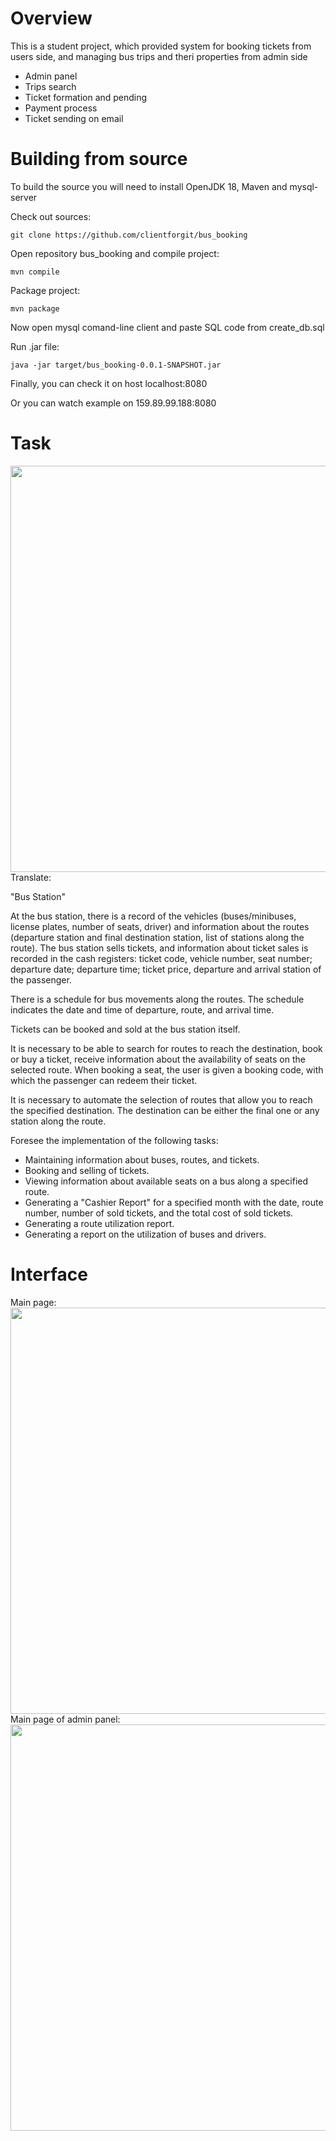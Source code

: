 # Overview
This is a student project, which provided system for booking tickets from users side, and managing bus trips and theri properties from admin side

 - Admin panel
 - Trips search
 - Ticket formation and pending
 - Payment process
 - Ticket sending on email

# Building from source
To build the source you will need to install OpenJDK 18, Maven and mysql-server

Check out sources:
````
git clone https://github.com/clientforgit/bus_booking
````
Open repository bus_booking and compile project:
````
mvn compile
````
Package project:
````
mvn package
````
Now open mysql comand-line client and paste SQL code from create_db.sql

Run .jar file:
````
java -jar target/bus_booking-0.0.1-SNAPSHOT.jar
````

Finally, you can check it on host localhost:8080

Or you can watch example on 159.89.99.188:8080

# Task
<img width = "650" src = "https://user-images.githubusercontent.com/102827476/217517725-af592938-b7c7-409c-a903-ad5c8ed4ff31.png">
Translate:

"Bus Station"

At the bus station, there is a record of the vehicles (buses/minibuses, license plates, number of seats, driver) and information about the routes (departure station and final destination station, list of stations along the route). The bus station sells tickets, and information about ticket sales is recorded in the cash registers: ticket code, vehicle number, seat number; departure date; departure time; ticket price, departure and arrival station of the passenger.

There is a schedule for bus movements along the routes. The schedule indicates the date and time of departure, route, and arrival time.

Tickets can be booked and sold at the bus station itself.

It is necessary to be able to search for routes to reach the destination, book or buy a ticket, receive information about the availability of seats on the selected route. When booking a seat, the user is given a booking code, with which the passenger can redeem their ticket.

It is necessary to automate the selection of routes that allow you to reach the specified destination. The destination can be either the final one or any station along the route.

Foresee the implementation of the following tasks:

 - Maintaining information about buses, routes, and tickets.
 - Booking and selling of tickets.
 - Viewing information about available seats on a bus along a specified route.
 - Generating a "Cashier Report" for a specified month with the date, route number, number of sold tickets, and the total cost of sold tickets.
 - Generating a route utilization report.
 - Generating a report on the utilization of buses and drivers.

# Interface
Main page:
<img width = "650" src = "https://user-images.githubusercontent.com/102827476/218275332-d05cebfe-61fb-4450-86fb-ed2a11fc7689.png">
Main page of admin panel:
<img width = "650" src = "https://user-images.githubusercontent.com/102827476/218275671-18a3a7c9-13bb-4c75-af75-7c18490490be.png)">

